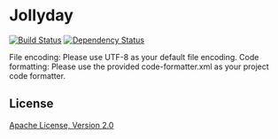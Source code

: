 Jollyday
========

[![Build Status](https://travis-ci.org/svendiedrichsen/jollyday.svg)](https://travis-ci.org/svendiedrichsen/jollyday)
[![Dependency Status](https://www.versioneye.com/user/projects/577e7cf05bb13900493de588/badge.svg?style=flat-square)](https://www.versioneye.com/user/projects/577e7cf05bb13900493de588)

File encoding: Please use UTF-8 as your default file encoding.
Code formatting: Please use the provided code-formatter.xml as your project code formatter.

## License

[Apache License, Version 2.0](LICENSE.md)
